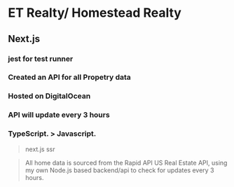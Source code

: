 # ET Realty/ Homestead Realty

## Next.js

### jest for test runner

### Created an API for all Propetry data

### Hosted on DigitalOcean

### API will update every 3 hours

### TypeScript. > Javascript.





> next.js ssr

> All home data is sourced from the Rapid API US Real Estate API, using my own Node.js based backend/api to check for updates every 3 hours.

